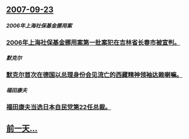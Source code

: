 ## [2007-09-23](/zh/news/2007/09/23/index.md)

##### 2006年上海社保基金挪用案
### [2006年上海社保基金挪用案第一批案犯在吉林省长春市被宣判。](/zh/news/2007/09/23/2006年上海社保基金挪用案第一批案犯在吉林省长春市被宣判.md)
##### 默克尔
### [默克尔首次在德国以总理身份会见流亡的西藏精神领袖达赖喇嘛。](/zh/news/2007/09/23/默克尔首次在德国以总理身份会见流亡的西藏精神领袖达赖喇嘛.md)
##### 福田康夫
### [福田康夫当选日本自民党第22任总裁。 ](/zh/news/2007/09/23/福田康夫当选日本自民党第22任总裁.md)
## [前一天...](/zh/news/2007/09/22/index.md)

